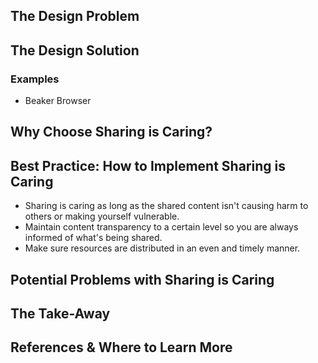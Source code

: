 ## The Design Problem 

## The Design Solution 

### Examples 

- Beaker Browser

## Why Choose Sharing is Caring? 

## Best Practice: How to Implement Sharing is Caring
- Sharing is caring as long as the shared content isn't causing harm to others or making yourself vulnerable. 
- Maintain content transparency to a certain level so you are always informed of what's being shared. 
- Make sure resources are distributed in an even and timely manner. 

## Potential Problems with Sharing is Caring

## The Take-Away

## References & Where to Learn More 
